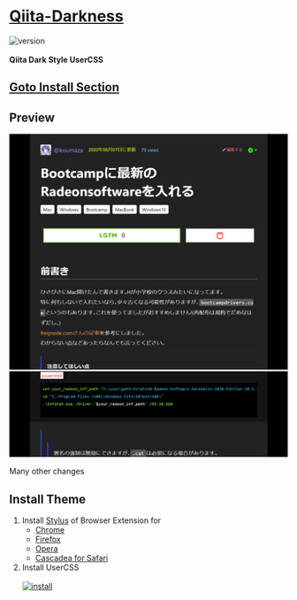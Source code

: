 # [Qiita-Darkness](https://git.io/qiita-dark)
![version](https://img.shields.io/badge/version-1.0.0-blue)
<br><br>
**Qiita Dark Style UserCSS**
## [__Goto Install Section__](#Install%20Theme)
## Preview
<img width="600px" src="https://raw.githubusercontent.com/koumaza/Qiita-Darkness/master/image/qiita-darkness_item-preview.png" >
<img width="600px" src="https://raw.githubusercontent.com/koumaza/Qiita-Darkness/master/image/qiita-darkness_code-preview.png" >

Many other changes
## Install Theme
1. Install [Stylus](https://add0n.com/stylus.html) of Browser Extension for
    - [Chrome](https://chrome.google.com/webstore/detail/stylus/clngdbkpkpeebahjckkjfobafhncgmne)
    - [Firefox](https://addons.mozilla.org/en-US/firefox/addon/styl-us/)
    - [Opera](https://addons.opera.com/en-US/extensions/details/stylus/)
    - [Cascadea for Safari](https://cascadea.app/)
2. Install UserCSS
  <br><br>[![install](https://img.shields.io/badge/install-v1.0.0-green)](https://raw.githubusercontent.com/koumaza/Qiita-Darkness/master/qiita-darkness.user.css)
